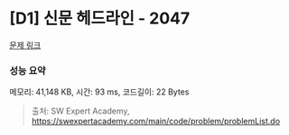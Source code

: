 # [D1] 신문 헤드라인 - 2047 

[문제 링크](https://swexpertacademy.com/main/code/problem/problemDetail.do?contestProbId=AV5QKsLaAy0DFAUq) 

### 성능 요약

메모리: 41,148 KB, 시간: 93 ms, 코드길이: 22 Bytes



> 출처: SW Expert Academy, https://swexpertacademy.com/main/code/problem/problemList.do